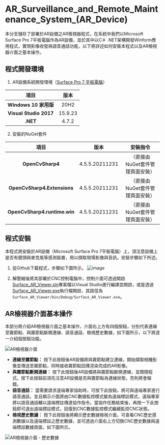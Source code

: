 # AR_Surveillance_and_Remote_Maintenance_System_(AR_Device)
本分支儲存了部署於AR設備之AR檢視器程式，在系統中我們以Microsoft Surface Pro 7平板電腦作為AR設備，並於其中以C＃ .NET架構開發Winform應用程式，實現影像收發與語音通話功能，以下將詳述如何安裝本程式以及AR檢視器介面之基本操作。

## 程式開發環境
1. AR設備系統開發環境（[Surface Pro 7 平板電腦](https://www.microsoft.com/zh-tw/surface/devices/surface-pro-7#techspecs)）

|**項目**|**版本**|
|:---:|:---:|
|**Windows 10 家用版**|20H2|
|**Visual Studio 2017**|15.9.23|
|**.NET**|4.7.2|

2. 安裝的NuGet套件

|**項目**|**版本**|**安裝指令**
|:---:|:---:|:---:
|**OpenCvSharp4**|4.5.5.20211231|（直接由NuGet套件管理頁面安裝）
|**OpenCvSharp4.Extensions**|4.5.5.20211231|（直接由NuGet套件管理頁面安裝）
|**OpenCvSharp4.runtime.win**|4.5.5.20211231|（直接由NuGet套件管理頁面安裝）

## 程式安裝
本程式將安裝於AR設備（Microsoft Surface Pro 7平板電腦）上，須注意設備上是否有鏡頭與麥克風等感測裝置，用以擷取現場影像與音訊。安裝步驟如下所述。

1. 從Github下載程式，步驟如下圖所示。
![image](https://user-images.githubusercontent.com/77768660/189074875-4b47ccd4-b389-40bd-afaa-330b314ae958.png)

2. 解壓縮後將其部署於CNC控制電腦中，控制介面可透過開啟[Surface_AR_Viewer.sln](https://github.com/vf19961226/AR_Surveillance_and_Remote_Maintenance_System/blob/AR_Device/Surface_AR_Viewer.sln)專案檔以Visual Studio進行編譯並開啟，或是透過[Surface_AR_Viewer.exe](https://github.com/vf19961226/AR_Surveillance_and_Remote_Maintenance_System/blob/AR_Device/Surface_AR_Viewer/bin/Debug/Surface_AR_Viewer.exe)執行檔開啟，其路徑為`Surface_AR_Viewer/bin/Debug/Surface_AR_Viewer.exe`。

## AR檢視器介面基本操作
本部分將介紹AR檢視器介面之基本操作，介面右上方有四個按鈕，分別代表連線至霧節點、與霧節點斷開連線、語音通話、檢視歷史數據，如下圖所示，以下將逐一介紹個按鈕功能。

![AR檢視器介面](https://user-images.githubusercontent.com/77768660/189081715-39b23b0e-86c7-49a1-a31d-c998769473cf.png)

* **連線至霧節點：** 按下此按鈕後AR設備將與霧節點建立連線，開始擷取相機影像並傳送至霧節點，同時接收霧節點回傳渲染完成的AR影像。
* **與霧節點斷開連線：** 按下此按鈕後AR設備將與霧節點斷開連線，並關閉程式。按下此按鈕前須先注意AR設備是否與霧節點為連線狀態，否則將會報錯。
* **語音通話：** 當需要請求遠端專家協助時，可按下此按鈕，將可與遠端專家進行語音通話，並且顯示介面將由CNC數據監控模式變為遠端標註模式，遠端專家將以語音通話輔以遠端標註傳達協作指令。當協作任務結束後，再按一下此按鈕即可退出遠端標註模式，回復到CNC數據監控模式繼續監控CNC狀態。
* **檢視歷史數據：** 按下此按鈕後將顯示歷史數據檢視介面，可查看CNC歷史感測數據以及遠端標註之歷史數據，並可透過介面右上方切換CNC歷史數據與遠端標註數據頁面，如下圖所示。

![AR檢視器介面 - 歷史數據](https://user-images.githubusercontent.com/77768660/189082435-27b218a1-186b-40b9-896c-abbc8e71b7bc.png)

